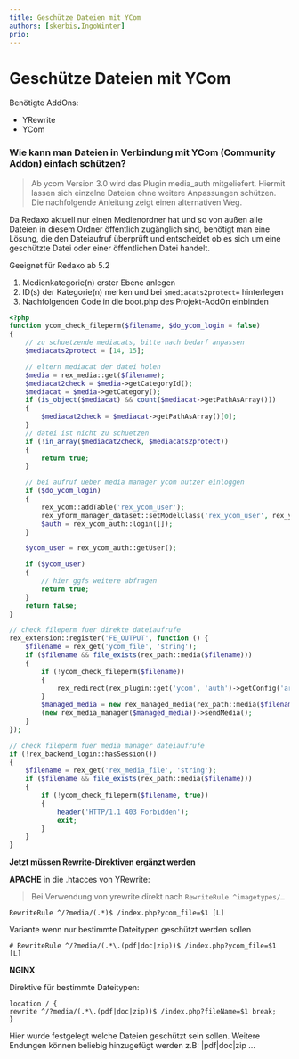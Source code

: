 ```yaml
---
title: Geschütze Dateien mit YCom
authors: [skerbis,IngoWinter]
prio:
---
```


# Geschütze Dateien mit YCom

Benötigte AddOns: 
- YRewrite
- YCom

### Wie kann man Dateien in Verbindung mit YCom (Community Addon) einfach schützen?

> Ab ycom Version 3.0 wird das Plugin media_auth mitgeliefert. Hiermit lassen sich einzelne Dateien ohne weitere Anpassungen schützen. Die nachfolgende Anleitung zeigt einen alternativen Weg. 

Da Redaxo aktuell nur einen Medienordner hat und so von außen alle Dateien in diesem Ordner öffentlich zugänglich sind, benötigt man eine Lösung, die den Dateiaufruf überprüft und entscheidet ob es sich um eine geschützte Datei oder einer öffentlichen Datei handelt. 


Geeignet für Redaxo ab 5.2

1. Medienkategorie(n) erster Ebene anlegen
2. ID(s) der Kategorie(n) merken und bei `$mediacats2protect=` hinterlegen
3. Nachfolgenden Code in die boot.php des Projekt-AddOn einbinden

```php
<?php
function ycom_check_fileperm($filename, $do_ycom_login = false)
{
    // zu schuetzende mediacats, bitte nach bedarf anpassen
    $mediacats2protect = [14, 15];

    // eltern mediacat der datei holen
    $media = rex_media::get($filename);
    $mediacat2check = $media->getCategoryId();
    $mediacat = $media->getCategory();
    if (is_object($mediacat) && count($mediacat->getPathAsArray()))
    {
        $mediacat2check = $mediacat->getPathAsArray()[0];
    }
    // datei ist nicht zu schuetzen
    if (!in_array($mediacat2check, $mediacats2protect))
    {
        return true;
    }

    // bei aufruf ueber media manager ycom nutzer einloggen
    if ($do_ycom_login)
    {
        rex_ycom::addTable('rex_ycom_user');
        rex_yform_manager_dataset::setModelClass('rex_ycom_user', rex_ycom_user::class);
        $auth = rex_ycom_auth::login([]);
    }

    $ycom_user = rex_ycom_auth::getUser();

    if ($ycom_user)
    {
        // hier ggfs weitere abfragen
        return true;
    }
    return false;
}

// check fileperm fuer direkte dateiaufrufe
rex_extension::register('FE_OUTPUT', function () {
    $filename = rex_get('ycom_file', 'string');
    if ($filename && file_exists(rex_path::media($filename)))
    {
        if (!ycom_check_fileperm($filename))
        {
            rex_redirect(rex_plugin::get('ycom', 'auth')->getConfig('article_id_jump_denied'));
        }
        $managed_media = new rex_managed_media(rex_path::media($filename));
        (new rex_media_manager($managed_media))->sendMedia();
    }
});

// check fileperm fuer media manager dateiaufrufe
if (!rex_backend_login::hasSession())
{
    $filename = rex_get('rex_media_file', 'string');
    if ($filename && file_exists(rex_path::media($filename)))
    {
        if (!ycom_check_fileperm($filename, true))
        {
            header('HTTP/1.1 403 Forbidden');
            exit;
        }
    }
}
```

**Jetzt müssen Rewrite-Direktiven ergänzt werden**

**APACHE** in die .htacces von YRewrite:

> Bei Verwendung von yrewrite direkt nach `RewriteRule ^imagetypes/…`
    
	RewriteRule ^/?media/(.*)$ /index.php?ycom_file=$1 [L]
	
Variante wenn nur bestimmte Dateitypen geschützt werden sollen 

	# RewriteRule ^/?media/(.*\.(pdf|doc|zip))$ /index.php?ycom_file=$1 [L]

**NGINX** 

Direktive für bestimmte Dateitypen:

	location / {
	rewrite ^/?media/(.*\.(pdf|doc|zip))$ /index.php?fileName=$1 break;
	}

Hier wurde festgelegt welche Dateien geschützt sein sollen.
Weitere Endungen können beliebig hinzugefügt werden z.B:  |pdf|doc|zip …
 

